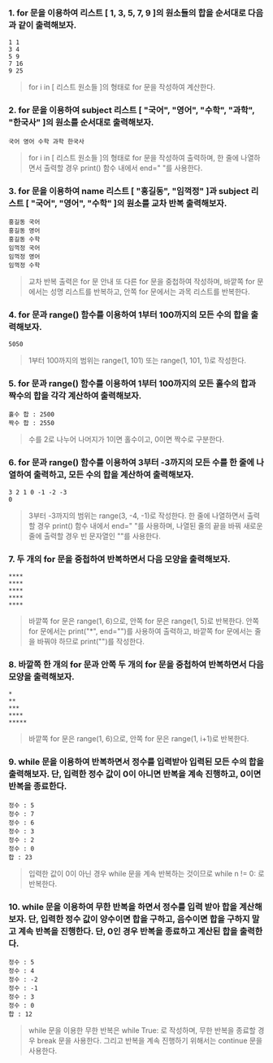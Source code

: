 ### 1. for 문을 이용하여 리스트 [ 1, 3, 5, 7, 9 ]의 원소들의 합을 순서대로 다음과 같이 출력해보자.
```
1 1
3 4
5 9
7 16
9 25
```
> for i in [ 리스트 원소들 ]의 형태로 for 문을 작성하여 계산한다.





### 2. for 문을 이용하여 subject 리스트 [ "국어", "영어", "수학", "과학", "한국사" ]의 원소를 순서대로 출력해보자.
```
국어 영어 수학 과학 한국사
```
> for i in [ 리스트 원소들 ]의 형태로 for 문을 작성하여 출력하며, 한 줄에 나열하면서 출력할 경우 print() 함수 내에서 end=" "를 사용한다.





### 3. for 문을 이용하여 name 리스트 [ "홍길동", "임꺽정" ]과 subject 리스트 [ "국어", "영어", "수학" ]의 원소를 교차 반복 출력해보자.
```
홍길동 국어
홍길동 영어
홍길동 수학
임꺽정 국어
임꺽정 영어
임꺽정 수학
```
> 교차 반복 출력은 for 문 안내 또 다른 for 문을 중첩하여 작성하며, 바깥쪽 for 문에서는 성명 리스트를 반복하고, 안쪽 for 문에서는 과목 리스트를 반복한다.






### 4. for 문과 range() 함수를 이용하여 1부터 100까지의 모든 수의 합을 출력해보자.
```
5050
```
> 1부터 100까지의 범위는 range(1, 101) 또는 range(1, 101, 1)로 작성한다.
### 5. for 문과 range() 함수를 이용하여 1부터 100까지의 모든 홀수의 합과 짝수의 합을 각각 계산하여 출력해보자.
```
홀수 합 : 2500
짝수 합 : 2550
```
> 수를 2로 나누어 나머지가 1이면 홀수이고, 0이면 짝수로 구분한다.






### 6. for 문과 range() 함수를 이용하여 3부터 -3까지의 모든 수를 한 줄에 나열하여 출력하고, 모든 수의 합을 계산하여 출력해보자.
```
3 2 1 0 -1 -2 -3 
0
```
> 3부터 -3까지의 범위는 range(3, -4, -1)로 작성한다. 한 줄에 나열하면서 출력할 경우 print() 함수 내에서 end=" "를 사용하며, 나열된 줄의 끝을 바꿔 새로운 줄에 출력할 경우 빈 문자열인 ""를 사용한다.



### 7. 두 개의 for 문을 중첩하여 반복하면서 다음 모양을 출력해보자.
```
****
****
****
****
****
```
> 바깥쪽 for 문은 range(1, 6)으로, 안쪽 for 문은 range(1, 5)로 반복한다. 안쪽 for 문에서는 print("*", end="")를 사용하여 출력하고, 바깥쪽 for 문에서는 줄을 바꿔야 하므로 print("")를 작성한다.


### 8. 바깥쪽 한 개의 for 문과 안쪽 두 개의 for 문을 중첩하여 반복하면서 다음 모양을 출력해보자.
```
*
**
***
****
*****
```
> 바깥쪽 for 문은 range(1, 6)으로, 안쪽 for 문은 range(1, i+1)로 반복한다.




### 9. while 문을 이용하여 반복하면서 정수를 입력받아 입력된 모든 수의 합을 출력해보자. 단, 입력한 정수 값이 0이 아니면 반복을 계속 진행하고, 0이면 반복을 종료한다.
```
정수 : 5
정수 : 7
정수 : 6
정수 : 3
정수 : 2
정수 : 0
합 : 23
```
> 입력한 값이 0이 아닌 경우 while 문을 계속 반복하는 것이므로 while n != 0: 로 반복한다.



### 10. while 문을 이용하여 무한 반복을 하면서 정수를 입력 받아 합을 계산해보자. 단, 입력한 정수 값이 양수이면 합을 구하고, 음수이면 합을 구하지 말고 계속 반복을 진행한다. 단, 0인 경우 반복을 종료하고 계산된 합을 출력한다.
```
정수 : 5
정수 : 4
정수 : -2
정수 : -1
정수 : 3
정수 : 0
합 : 12
```
> while 문을 이용한 무한 반복은 while True: 로 작성하며, 무한 반복을 종료할 경우 break 문을 사용한다. 그리고 반복을 계속 진행하기 위해서는 continue 문을 사용한다.